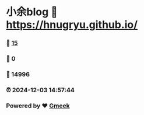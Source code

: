 # 小余blog :link: https://hnugryu.github.io/ 
### :page_facing_up: [15](https://hnugryu.github.io//tag.html) 
### :speech_balloon: 0 
### :hibiscus: 14996 
### :alarm_clock: 2024-12-03 14:57:44 
### Powered by :heart: [Gmeek](https://github.com/Meekdai/Gmeek)
